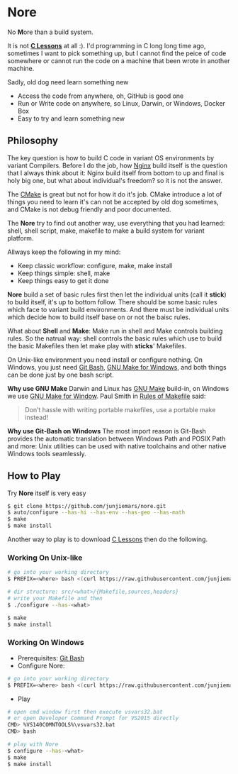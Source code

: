# Nore
No **M**ore than a build system.

It is not **[C Lessons](https://github.com/junjiemars/c_lessons)** at all :). 
I'd programming in C long long time ago, sometimes I want to pick something up, 
but I cannot find the peice of code somewhere or cannot run the code on 
a machine that been wrote in another machine. 

Sadly, old dog need learn something new
* Access the code from anywhere, oh, GitHub is good one
* Run or Write code on anywhere, so Linux, Darwin, or Windows, Docker Box
* Easy to try and learn something new


## Philosophy 
The key question is how to build C code in variant OS environments by variant Compilers. 
Before I do the job, how [Nginx](https://www.nginx.com/resources/wiki/#)
build itself is the question that I always think about it: Nginx build itself 
from bottom to up and final is holy big one, but what about individual's freedom? 
so it is not the answer. 

The [CMake](https://cmake.org/) is great but not for how it do it's job. 
CMake introduce a lot of things you need to learn it's can not be accepted by old dog sometimes, 
and CMake is not debug friendly and poor documented.

The **Nore** try to find out another way, use everything that you had learned: shell, shell script,
 make, makefile to make a build system for variant platform.

Allways keep the following in my mind:
* Keep classic workflow: configure, make, make install
* Keep things simple: shell, make
* Keep things easy to get it done


**Nore** build a set of basic rules first then let the individual units (call it **stick**) 
to build itself, it's up to bottom follow. There should be some basic rules 
which face to variant build environments. And there must be individual units which 
decide how to build itself base on or not the baisc rules.

What about **Shell** and **Make**: Make run in shell and Make controls building rules.
So the natrual way: shell controls the basic rules which use to build the basic Makefiles 
then let make play with **sticks**' Makefiles. 

On Unix-like environment you need install or configure nothing. 
On Windows, you just need [Git Bash](https://git-scm.com/downloads), 
[GNU Make for Windows](http://gnuwin32.sourceforge.net/packages/make.htm), 
and both things can be done just by one bash script.

**Why use GNU Make**
Darwin and Linux has [GNU Make](https://www.gnu.org/software/make/) build-in, 
on Windows we use [GNU Make for Window]().
Paul Smith in [Rules of Makefile](#http://make.mad-scientist.net/papers/rules-of-makefiles/)
said:
> Don’t hassle with writing portable makefiles, use a portable make instead!

**Why use Git-Bash on Windows**
The most import reason is Git-Bash provides the automatic translation between Windows Path and 
POSIX Path and more: Unix utilities can be used with native toolchains and other native Windows
tools seamlessly.


## How to Play
Try **Nore** itself is very easy
```sh
$ git clone https://github.com/junjiemars/nore.git
$ auto/configure --has-hi --has-env --has-geo --has-math
$ make
$ make install
```

Another way to play is to download [C Lessons](https://github.com/junjiears/c_lessons) then do the following.


### Working On Unix-like
```sh
# go into your working directory
$ PREFIX=<where> bash <(curl https://raw.githubusercontent.com/junjiemars/nore/master/bootstrap.sh)

# dir structure: src/<what>/{Makefile,sources,headers}
# write your Makefile and then
$ ./configure --has-<what>

$ make
$ make install
```

### Working On Windows
* Prerequisites: [Git Bash](https://git-scm.com/downloads)
* Configure Nore:
```sh
# go into your working directory
$ PREFIX=<where> bash <(curl https://raw.githubusercontent.com/junjiemars/nore/master/bootstrap.sh)
```
* Play
```sh
# open cmd window first then execute vsvars32.bat 
# or open Developer Command Prompt for VS2015 directly
CMD> %VS140COMNTOOLS%\vsvars32.bat
CMD> bash

# play with Nore
$ configure --has-<what>
$ make
$ make install
```

